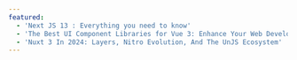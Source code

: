 ```yaml
---
featured:
  - 'Next JS 13 : Everything you need to know'
  - 'The Best UI Component Libraries for Vue 3: Enhance Your Web Development'
  - 'Nuxt 3 In 2024: Layers, Nitro Evolution, And The UnJS Ecosystem'
---
```

